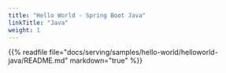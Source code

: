 ```yaml
---
title: "Hello World - Spring Boot Java"
linkTitle: "Java"
weight: 1
---
```


{{% readfile file="docs/serving/samples/hello-world/helloworld-java/README.md" markdown="true" %}}
